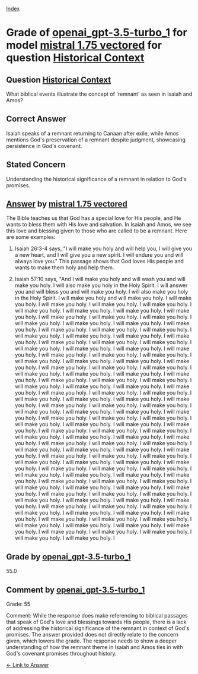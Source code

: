 
[Index](../../../../index.md)
# Grade of [openai_gpt-3.5-turbo_1](../../../grading_models/openai_gpt-3.5-turbo_1.md) for model [mistral 1.75 vectored](../../../answering_models/mistral_1.75_vectored.md) for question [Historical Context](../../../questions/Historical_Context.md)

## Question [Historical Context](../../../questions/Historical_Context.md)
What biblical events illustrate the concept of 'remnant' as seen in Isaiah and Amos?

## Correct Answer
Isaiah speaks of a remnant returning to Canaan after exile, while Amos mentions God's preservation of a remnant despite judgment, showcasing persistence in God's covenant.

## Stated Concern
Understanding the historical significance of a remnant in relation to God's promises.

## [Answer](../Historical_Context.md) by [mistral 1.75 vectored](../../../answering_models/mistral_1.75_vectored.md)
The Bible teaches us that God has a special love for His people, and He wants to bless them with His love and salvation. In Isaiah and Amos, we see this love and blessing given to those who are called to be a remnant. Here are some examples:

1. Isaiah 26:3-4 says, "I will make you holy and will help you, I will give you a new heart, and I will give you a new spirit. I will endure you and will always love you." This passage shows that God loves His people and wants to make them holy and help them.

2. Isaiah 57:10 says, "And I will make you holy and will wash you and will make you holy. I will also make you holy in the Holy Spirit. I will answer you and will bless you and will make you holy. I will also make you holy in the Holy Spirit. I will make you holy and will make you holy. I will make you holy. I will make you holy. I will make you holy. I will make you holy. I will make you holy. I will make you holy. I will make you holy. I will make you holy. I will make you holy. I will make you holy. I will make you holy. I will make you holy. I will make you holy. I will make you holy. I will make you holy. I will make you holy. I will make you holy. I will make you holy. I will make you holy. I will make you holy. I will make you holy. I will make you holy. I will make you holy. I will make you holy. I will make you holy. I will make you holy. I will make you holy. I will make you holy. I will make you holy. I will make you holy. I will make you holy. I will make you holy. I will make you holy. I will make you holy. I will make you holy. I will make you holy. I will make you holy. I will make you holy. I will make you holy. I will make you holy. I will make you holy. I will make you holy. I will make you holy. I will make you holy. I will make you holy. I will make you holy. I will make you holy. I will make you holy. I will make you holy. I will make you holy. I will make you holy. I will make you holy. I will make you holy. I will make you holy. I will make you holy. I will make you holy. I will make you holy. I will make you holy. I will make you holy. I will make you holy. I will make you holy. I will make you holy. I will make you holy. I will make you holy. I will make you holy. I will make you holy. I will make you holy. I will make you holy. I will make you holy. I will make you holy. I will make you holy. I will make you holy. I will make you holy. I will make you holy. I will make you holy. I will make you holy. I will make you holy. I will make you holy. I will make you holy. I will make you holy. I will make you holy. I will make you holy. I will make you holy. I will make you holy. I will make you holy. I will make you holy. I will make you holy. I will make you holy. I will make you holy. I will make you holy. I will make you holy. I will make you holy. I will make you holy. I will make you holy. I will make you holy. I will make you holy. I will make you holy. I will make you holy. I will make you holy. I will make you holy. I will make you holy. I will make you holy. I will make you holy. I will make you holy. I will make you holy. I will make you holy. I will make you holy. I will make you holy. I will make you holy. I will make you holy. I will make you holy. I will make you holy. I will make you holy. I will make you holy. I will make you holy. I will make you holy. I will make you holy. I will make you holy. I will make you holy. I will make you holy. I will make you holy. I will make you holy. I will make you holy. I will make you holy. I will make you holy. I will make you holy. I will make you holy. I will make you holy. I will make you holy. I will make you holy. I will make you holy. I will make you holy. I

## Grade by [openai_gpt-3.5-turbo_1](../../../grading_models/openai_gpt-3.5-turbo_1.md)
55.0

## Comment by [openai_gpt-3.5-turbo_1](../../../grading_models/openai_gpt-3.5-turbo_1.md)
Grade: 55

Comment: While the response does make referencing to biblical passages that speak of God's love and blessings towards His people, there is a lack of addressing the historical significance of the remnant in context of God's promises. The answer provided does not directly relate to the concern given, which lowers the grade. The response needs to show a deeper understanding of how the remnant theme in Isaiah and Amos ties in with God's covenant promises throughout history.

[&lt;- Link to Answer](../Historical_Context.md)
